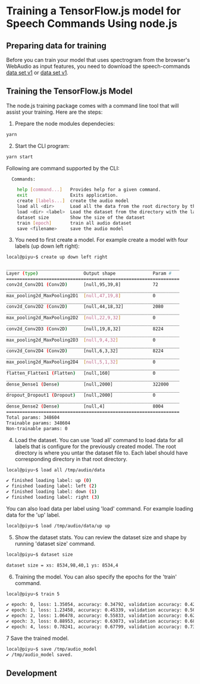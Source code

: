 # Training a TensorFlow.js model for Speech Commands Using node.js

## Preparing data for training

Before you can train your model that uses spectrogram from the browser's
WebAudio as input features, you need to download the speech-commands [data set v1](https://storage.cloud.google.com/download.tensorflow.org/data/speech_commands_v0.0.1.tar.gz) or [data set v1](https://storage.cloud.google.com/download.tensorflow.org/data/speech_commands_v0.0.2.tar.gz).

## Training the TensorFlow.js Model

The node.js training package comes with a command line tool that will assist your training. Here are the steps:
1. Prepare the node modules dependecies:

```bash
yarn
```

2. Start the CLI program:

```bash
yarn start
```

Following are command supported by the CLI:

```bash
  Commands:

    help [command...]   Provides help for a given command.
    exit                Exits application.
    create [labels...]  create the audio model
    load all <dir>      Load all the data from the root directory by the labels
    load <dir> <label>  Load the dataset from the directory with the label
    dataset size        Show the size of the dataset
    train [epoch]       train all audio dataset
    save <filename>     save the audio model

```

3. You need to first create a model. For example create a model with four labels (up down left right):

```bash
local@piyu~$ create up down left right

_________________________________________________________________
Layer (type)                 Output shape              Param #   
=================================================================
conv2d_Conv2D1 (Conv2D)      [null,95,39,8]            72        
_________________________________________________________________
max_pooling2d_MaxPooling2D1  [null,47,19,8]            0         
_________________________________________________________________
conv2d_Conv2D2 (Conv2D)      [null,44,18,32]           2080      
_________________________________________________________________
max_pooling2d_MaxPooling2D2  [null,22,9,32]            0         
_________________________________________________________________
conv2d_Conv2D3 (Conv2D)      [null,19,8,32]            8224      
_________________________________________________________________
max_pooling2d_MaxPooling2D3  [null,9,4,32]             0         
_________________________________________________________________
conv2d_Conv2D4 (Conv2D)      [null,6,3,32]             8224      
_________________________________________________________________
max_pooling2d_MaxPooling2D4  [null,5,1,32]             0         
_________________________________________________________________
flatten_Flatten1 (Flatten)   [null,160]                0         
_________________________________________________________________
dense_Dense1 (Dense)         [null,2000]               322000    
_________________________________________________________________
dropout_Dropout1 (Dropout)   [null,2000]               0         
_________________________________________________________________
dense_Dense2 (Dense)         [null,4]                  8004      
=================================================================
Total params: 348604
Trainable params: 348604
Non-trainable params: 0

```

4. Load the dataset. 
You can use 'load all' command to load data for all labels that is configure for the previously created model. The root directory is where you untar the dataset file to. Each label should have corresponding directory in that root directory.

```bash
local@piyu~$ load all /tmp/audio/data

✔ finished loading label: up (0)
✔ finished loading label: left (2)
✔ finished loading label: down (1)
✔ finished loading label: right (3)

```

You can also load data per label using 'load' command. For example loading data for the 'up' label.

```bash
local@piyu~$ load /tmp/audio/data/up up
```

5. Show the dataset stats. You can review the dataset size and shape by running 'dataset size' command.

```bash
local@piyu~$ dataset size

dataset size = xs: 8534,98,40,1 ys: 8534,4
```

6. Training the model. You can also specify the epochs for the 'train' command.

```bash
local@piyu~$ train 5

✔ epoch: 0, loss: 1.35054, accuracy: 0.34792, validation accuracy: 0.42740
✔ epoch: 1, loss: 1.23458, accuracy: 0.45339, validation accuracy: 0.50351
✔ epoch: 2, loss: 1.06478, accuracy: 0.55833, validation accuracy: 0.62529
✔ epoch: 3, loss: 0.88953, accuracy: 0.63073, validation accuracy: 0.68735
✔ epoch: 4, loss: 0.78241, accuracy: 0.67799, validation accuracy: 0.73770

```

7 Save the trained model. 

```bash
local@piyu~$ save /tmp/audio_model
✔ /tmp/audio_model saved.
```

## Development